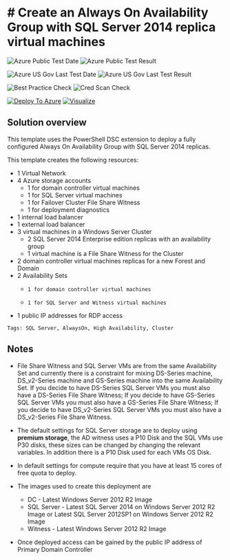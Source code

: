 # # Create an Always On Availability Group with SQL Server 2014 replica virtual machines

![Azure Public Test Date](https://azurequickstartsservice.blob.core.windows.net/badges/sqlvm-alwayson-cluster/PublicLastTestDate.svg)
![Azure Public Test Result](https://azurequickstartsservice.blob.core.windows.net/badges/sqlvm-alwayson-cluster/PublicDeployment.svg)

![Azure US Gov Last Test Date](https://azurequickstartsservice.blob.core.windows.net/badges/sqlvm-alwayson-cluster/FairfaxLastTestDate.svg)
![Azure US Gov Last Test Result](https://azurequickstartsservice.blob.core.windows.net/badges/sqlvm-alwayson-cluster/FairfaxDeployment.svg)

![Best Practice Check](https://azurequickstartsservice.blob.core.windows.net/badges/sqlvm-alwayson-cluster/BestPracticeResult.svg)
![Cred Scan Check](https://azurequickstartsservice.blob.core.windows.net/badges/sqlvm-alwayson-cluster/CredScanResult.svg)

[![Deploy To Azure](https://raw.githubusercontent.com/Trustmeimadba/azure-quickstart-templates/master/1-CONTRIBUTION-GUIDE/images/deploytoazure.svg?sanitize=true)](https://portal.azure.com/#create/Microsoft.Template/uri/https%3A%2F%2Fraw.githubusercontent.com%2FTrustmeimadba%2Fazure-quickstart-templates%2Fmaster%2Fsqlvm-alwayson-cluster%2Fazuredeploy.json)  [![Visualize](https://raw.githubusercontent.com/Trustmeimadba/azure-quickstart-templates/master/1-CONTRIBUTION-GUIDE/images/visualizebutton.svg?sanitize=true)](http://armviz.io/#/?load=https%3A%2F%2Fraw.githubusercontent.com%2FTrustmeimadba%2Fazure-quickstart-templates%2Fmaster%2Fsqlvm-alwayson-cluster%2Fazuredeploy.json)



## Solution overview

This template uses the PowerShell DSC extension to deploy a fully configured Always On Availability Group with SQL Server 2014 replicas.

This template creates the following resources:

+   1 Virtual Network
+   4 Azure storage accounts
    +    1 for domain controller virtual machines
    +    1 for SQL Server virtual machines
    +    1 for Failover Cluster File Share Witness
    +    1 for deployment diagnostics
+   1 internal load balancer
+   1 external load balancer
+   3 virtual machines in a Windows Server Cluster
    +    2 SQL Server 2014 Enterprise edition replicas with an availability group
    +    1 virtual machine is a File Share Witness for the Cluster
+   2 domain controller virtual machines replicas for a new Forest and Domain
+   2 Availability Sets
    +     1 for domain controller virtual machines
    +     1 for SQL Server and Witness virtual machines
+   1 public IP addresses for RDP access

`Tags: SQL Server, AlwaysOn, High Availability, Cluster `

## Notes

+ 	File Share Witness and SQL Server VMs are from the same Availability Set and currently there is a constraint for mixing DS-Series machine, DS_v2-Series machine and GS-Series machine into the same Availability Set. If you decide to have DS-Series SQL Server VMs you must also have a DS-Series File Share Witness; If you decide to have GS-Series SQL Server VMs you must also have a GS-Series File Share Witness; If you decide to have DS_v2-Series SQL Server VMs you must also have a DS_v2-Series File Share Witness.

+	The default settings for SQL Server storage are to deploy using **premium storage**, the AD witness uses a P10 Disk and the SQL VMs use P30 disks, these sizes can be changed by changing the relevant variables. In addition there is a P10 Disk used for each VMs OS Disk.

+ 	In default settings for compute require that you have at least 15 cores of free quota to deploy.

+ 	The images used to create this deployment are
	+ 	DC - Latest Windows Server 2012 R2 Image
	+ 	SQL Server - Latest SQL Server 2014 on Windows Server 2012 R2 Image or Latest SQL Server 2012SP1 on Windows Server 2012 R2 Image
	+ 	Witness - Latest Windows Server 2012 R2 Image

+ 	Once deployed access can be gained by the public IP address of Primary Domain Controller


